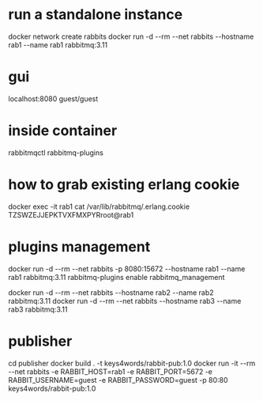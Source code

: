 # run a standalone instance
docker network create rabbits
docker run -d --rm --net rabbits --hostname rab1 --name rab1 rabbitmq:3.11

# gui
localhost:8080
guest/guest

# inside container
rabbitmqctl
rabbitmq-plugins

# how to grab existing erlang cookie
docker exec -it rab1 cat /var/lib/rabbitmq/.erlang.cookie
TZSWZEJJEPKTVXFMXPYRroot@rab1

# plugins management
docker run -d --rm --net rabbits -p 8080:15672 --hostname rab1 --name rab1 rabbitmq:3.11
rabbitmq-plugins enable rabbitmq_management


docker run -d --rm --net rabbits --hostname rab2 --name rab2 rabbitmq:3.11
docker run -d --rm --net rabbits --hostname rab3 --name rab3 rabbitmq:3.11

# publisher
cd publisher
docker build . -t keys4words/rabbit-pub:1.0
docker run -it --rm --net rabbits -e RABBIT_HOST=rab1 -e RABBIT_PORT=5672 -e RABBIT_USERNAME=guest -e RABBIT_PASSWORD=guest -p 80:80 keys4words/rabbit-pub:1.0